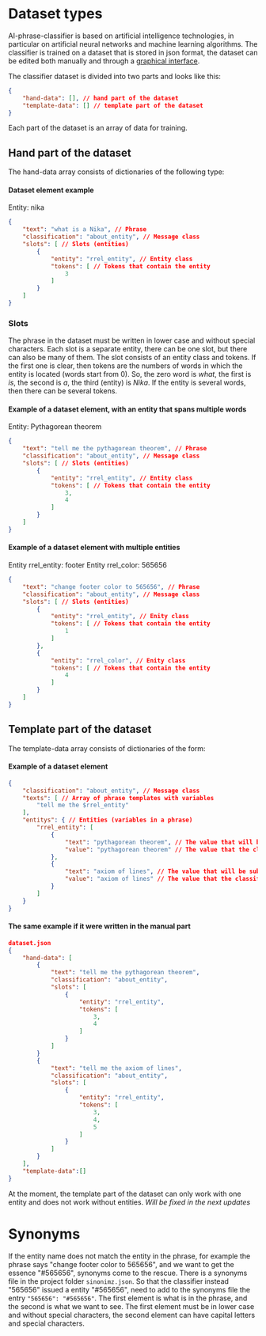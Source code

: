 # Dataset types
AI-phrase-classifier is based on artificial intelligence technologies, in particular on artificial neural networks and machine learning algorithms. The classifier is trained on a dataset that is stored in json format, the dataset can be edited both manually and through a [graphical interface](https://github.com/kretoffer/AI-phrase-classifier/tree/main/docs/training_quide.md).

The classifier dataset is divided into two parts and looks like this:
```json
{
    "hand-data": [], // hand part of the dataset
    "template-data": [] // template part of the dataset
}
```
Each part of the dataset is an array of data for training.
## Hand part of the dataset
The hand-data array consists of dictionaries of the following type:
#### Dataset element example
Entity: nika
```json
{
    "text": "what is a Nika", // Phrase
    "classification": "about_entity", // Message class
    "slots": [ // Slots (entities)
        {
            "entity": "rrel_entity", // Entity class
            "tokens": [ // Tokens that contain the entity
                3
            ]
        }
    ]
}
```
### Slots
The phrase in the dataset must be written in lower case and without special characters. Each slot is a separate entity, there can be one slot, but there can also be many of them. The slot consists of an entity class and tokens. If the first one is clear, then tokens are the numbers of words in which the entity is located (words start from 0). So, the zero word is *what*, the first is *is*, the second is *a*, the third (entity) is *Nika*. If the entity is several words, then there can be several tokens.
#### Example of a dataset element, with an entity that spans multiple words
Entity: Pythagorean theorem
```json
{
    "text": "tell me the pythagorean theorem", // Phrase
    "classification": "about_entity", // Message class
    "slots": [ // Slots (entities)
        {
            "entity": "rrel_entity", // Entity class
            "tokens": [ // Tokens that contain the entity
                3,
                4
            ]
        }
    ]
}
```
#### Example of a dataset element with multiple entities
Entity rrel_entity: footer
Entity rrel_color: 565656
```json
{
    "text": "change footer color to 565656", // Phrase
    "classification": "about_entity", // Message class
    "slots": [ // Slots (entities)
        {
            "entity": "rrel_entity", // Enity class
            "tokens": [ // Tokens that contain the entity
                1
            ]
        },
        {
            "entity": "rrel_color", // Enity class
            "tokens": [ // Tokens that contain the entity
                4
            ]
        }
    ]
}
```
## Template part of the dataset
The template-data array consists of dictionaries of the form:
#### Example of a dataset element
```json
{
    "classification": "about_entity", // Message class
    "texts": [ // Array of phrase templates with variables
        "tell me the $rrel_entity"
    ],
    "entitys": { // Entities (variables in a phrase)
        "rrel_entity": [
            {
                "text": "pythagorean theorem", // The value that will be substituted into the phrase in place of the corresponding variable
                "value": "pythagorean theorem" // The value that the classifier will return
            },
            {
                "text": "axiom of lines", // The value that will be substituted into the phrase in place of the corresponding variable
                "value": "axiom of lines" // The value that the classifier will return
            }
        ]
    }
}
```
#### The same example if it were written in the manual part
```json
dataset.json
{
    "hand-data": [
        {
            "text": "tell me the pythagorean theorem", 
            "classification": "about_entity", 
            "slots": [ 
                {
                    "entity": "rrel_entity", 
                    "tokens": [ 
                        3,
                        4
                    ]
                }
            ]
        }
        {
            "text": "tell me the axiom of lines", 
            "classification": "about_entity", 
            "slots": [ 
                {
                    "entity": "rrel_entity", 
                    "tokens": [ 
                        3,
                        4,
                        5
                    ]
                }
            ]
        }
    ],
    "template-data":[]
}
```
At the moment, the template part of the dataset can only work with one entity and does not work without entities. *Will be fixed in the next updates*
# Synonyms
If the entity name does not match the entity in the phrase, for example the phrase says "change footer color to 565656", and we want to get the essence "#565656", synonyms come to the rescue. There is a synonyms file in the project folder ```sinonimz.json```. So that the classifier instead "565656" issued a entity "#565656", need to add to the synonyms file the entry ```"565656": "#565656"```. The first element is what is in the phrase, and the second is what we want to see. The first element must be in lower case and without special characters, the second element can have capital letters and special characters.